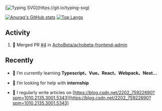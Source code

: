 [![Typing SVG](https://readme-typing-svg.demolab.com?font=Fira+Code&size=22&duration=3000&pause=3000&vCenter=true&width=435&lines=%F0%9F%A5%B0Hey%EF%BC%81Nice+to+see+you.)](https://git.io/typing-svg)

[![Anurag's GitHub stats](https://github-readme-stats.vercel.app/api?username=singleeeee&theme=tokyonight&show_icons=true&hide_title=true)](https://github.com/anuraghazra/github-readme-stats)
[![Top Langs](https://github-readme-stats.vercel.app/api/top-langs/?username=singleeeee&theme=tokyonight&layout=compact)](https://github.com/anuraghazra/github-readme-stats)

## Activity
<!--START_SECTION:activity-->
1. 🎉 Merged PR [#4](https://github.com/AchoBeta/achobeta-frontend-admin/pull/4) in [AchoBeta/achobeta-frontend-admin](https://github.com/AchoBeta/achobeta-frontend-admin)
<!--END_SECTION:activity-->

## Recently
- 🌱 I’m currently learning **Typescript、Vue、React、Webpack、Nest...**

- 🤝 I’m looking for help with **internship**

- 📝 I regularly write articles on [https://blog.csdn.net/2202_75922690?spm=1010.2135.3001.5343](https://blog.csdn.net/2202_75922690?spm=1010.2135.3001.5343)
